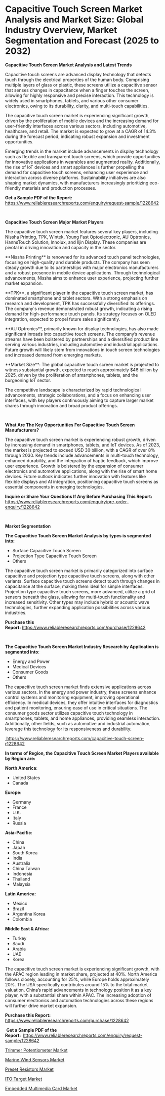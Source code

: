 <p><h1>Capacitive Touch Screen Market Analysis and Market Size: Global Industry Overview, Market Segmentation and Forecast (2025 to 2032)</h1></p><p><strong>Capacitive Touch Screen Market Analysis and Latest Trends</strong></p>
<p><p>Capacitive touch screens are advanced display technology that detects touch through the electrical properties of the human body. Comprising multiple layers of glass or plastic, these screens utilize a capacitive sensor that senses changes in capacitance when a finger touches the screen, allowing for highly responsive and precise interaction. This technology is widely used in smartphones, tablets, and various other consumer electronics, owing to its durability, clarity, and multi-touch capabilities.</p><p>The capacitive touch screen market is experiencing significant growth, driven by the proliferation of mobile devices and the increasing demand for user-friendly interfaces across various sectors, including automotive, healthcare, and retail. The market is expected to grow at a CAGR of 14.3% during the forecast period, indicating robust expansion and investment opportunities.</p><p>Emerging trends in the market include advancements in display technology such as flexible and transparent touch screens, which provide opportunities for innovative applications in wearables and augmented reality. Additionally, the rise of IoT devices and smart appliances is further propelling the demand for capacitive touch screens, enhancing user experience and interaction across diverse platforms. Sustainability initiatives are also shaping market dynamics, with manufacturers increasingly prioritizing eco-friendly materials and production processes.</p></p>
<p><strong>Get a Sample PDF of the Report:&nbsp;</strong> <a href="https://www.reliableresearchreports.com/enquiry/request-sample/1228642?utm_campaign=34&utm_medium=2&utm_source=Github&utm_content=ia&utm_term=10022025&utm_id=capacitive-touch-screen">https://www.reliableresearchreports.com/enquiry/request-sample/1228642</a></p>
<p>&nbsp;</p>
<p><strong>Capacitive Touch Screen Major Market Players</strong></p>
<p><p>The capacitive touch screen market features several key players, including Nissha Printing, TPK, Wintek, Young Fast Optoelectronic, AU Optronics, HannsTouch Solution, Innolux, and Iljin Display. These companies are pivotal in driving innovation and capacity in the sector.</p><p>**Nissha Printing** is renowned for its advanced touch panel technologies, focusing on high-quality and durable products. The company has seen steady growth due to its partnerships with major electronics manufacturers and a robust presence in mobile device applications. Through technological advancements, Nissha aims to enhance user experience, projecting further market expansion.</p><p>**TPK**, a significant player in the capacitive touch screen market, has dominated smartphone and tablet sectors. With a strong emphasis on research and development, TPK has successfully diversified its offerings. The company's revenue demonstrated robust growth, indicating a rising demand for high-performance touch panels. Its strategy focuses on OLED integration, expected to propel future sales significantly.</p><p>**AU Optronics**, primarily known for display technologies, has also made significant inroads into capacitive touch screens. The company’s revenue streams have been bolstered by partnerships and a diversified product line serving various industries, including automotive and industrial applications. Future growth will likely stem from innovations in touch screen technologies and increased demand from emerging markets.</p><p>**Market Size**: The global capacitive touch screen market is projected to witness substantial growth, expected to reach approximately $46 billion by 2025, driven by the proliferation of smartphones, tablets, and the burgeoning IoT sector.</p><p>The competitive landscape is characterized by rapid technological advancements, strategic collaborations, and a focus on enhancing user interfaces, with key players continuously aiming to capture larger market shares through innovation and broad product offerings.</p></p>
<p>&nbsp;</p>
<p><strong>What Are The Key Opportunities For Capacitive Touch Screen Manufacturers?</strong></p>
<p><p>The capacitive touch screen market is experiencing robust growth, driven by increasing demand in smartphones, tablets, and IoT devices. As of 2023, the market is projected to exceed USD 30 billion, with a CAGR of over 8% through 2030. Key trends include advancements in multi-touch technology, enhanced durability, and the integration of haptic feedback, which improve user experience. Growth is bolstered by the expansion of consumer electronics and automotive applications, along with the rise of smart home devices. Future outlook indicates further innovation with features like flexible displays and AI integration, positioning capacitive touch screens as essential components in emerging technologies.</p></p>
<p><strong>Inquire or Share Your Questions If Any Before Purchasing This Report:</strong> <a href="https://www.reliableresearchreports.com/enquiry/pre-order-enquiry/1228642?utm_campaign=34&utm_medium=2&utm_source=Github&utm_content=ia&utm_term=10022025&utm_id=capacitive-touch-screen">https://www.reliableresearchreports.com/enquiry/pre-order-enquiry/1228642</a></p>
<p>&nbsp;</p>
<p><strong>Market Segmentation</strong></p>
<p><strong>The Capacitive Touch Screen Market Analysis by types is segmented into:</strong></p>
<p><ul><li>Surface Capacitive Touch Screen</li><li>Projection Type Capacitive Touch Screen</li><li>Others</li></ul></p>
<p><p>The capacitive touch screen market is primarily categorized into surface capacitive and projection type capacitive touch screens, along with other variants. Surface capacitive touch screens detect touch through changes in capacitance at the surface, making them ideal for simple interfaces. Projection type capacitive touch screens, more advanced, utilize a grid of sensors beneath the glass, allowing for multi-touch functionality and increased sensitivity. Other types may include hybrid or acoustic wave technologies, further expanding application possibilities across various industries.</p></p>
<p><strong>Purchase this Report:&nbsp;</strong><a href="https://www.reliableresearchreports.com/purchase/1228642?utm_campaign=34&utm_medium=2&utm_source=Github&utm_content=ia&utm_term=10022025&utm_id=capacitive-touch-screen">https://www.reliableresearchreports.com/purchase/1228642</a></p>
<p>&nbsp;</p>
<p><strong>The Capacitive Touch Screen Market Industry Research by Application is segmented into:</strong></p>
<p><ul><li>Energy and Power</li><li>Medical Devices</li><li>Consumer Goods</li><li>Others</li></ul></p>
<p><p>The capacitive touch screen market finds extensive applications across various sectors. In the energy and power industry, these screens enhance control systems and monitoring equipment, improving operational efficiency. In medical devices, they offer intuitive interfaces for diagnostics and patient monitoring, ensuring ease of use in critical situations. The consumer goods sector utilizes capacitive touch technology in smartphones, tablets, and home appliances, providing seamless interaction. Additionally, other fields, such as automotive and industrial automation, leverage this technology for its responsiveness and durability.</p></p>
<p><a href="https://www.reliableresearchreports.com/capacitive-touch-screen-r1228642?utm_campaign=34&utm_medium=2&utm_source=Github&utm_content=ia&utm_term=10022025&utm_id=capacitive-touch-screen">&nbsp;https://www.reliableresearchreports.com/capacitive-touch-screen-r1228642</a></p>
<p><strong>In terms of Region, the Capacitive Touch Screen Market Players available by Region are:</strong></p>
<p>
    <p> <strong> North America: </strong>
        <ul>
            <li>United States</li>
            <li>Canada</li>
        </ul>
        </p> 
    <p> <strong> Europe: </strong>
        <ul>
            <li>Germany</li>
            <li>France</li>
            <li>U.K.</li>
            <li>Italy</li>
            <li>Russia</li>
        </ul>
        </p> 
    <p> <strong> Asia-Pacific: </strong>
        <ul>
            <li>China</li>
            <li>Japan</li>
            <li>South Korea</li>
            <li>India</li>
            <li>Australia</li>
            <li>China Taiwan</li>
            <li>Indonesia</li>
            <li>Thailand</li>
            <li>Malaysia</li>
        </ul>
        </p> 
    <p> <strong> Latin America: </strong>
        <ul>
            <li>Mexico</li>
            <li>Brazil</li>
            <li>Argentina Korea</li>
            <li>Colombia</li>
        </ul>
        </p> 
    <p> <strong> Middle East & Africa: </strong>
        <ul>
            <li>Turkey</li>
            <li>Saudi</li>
            <li>Arabia</li>
            <li>UAE</li>
            <li>Korea</li>
        </ul>
    </p>
    </p>
<p><p>The capacitive touch screen market is experiencing significant growth, with the APAC region leading in market share, projected at 40%. North America follows closely, accounting for 25%, while Europe holds approximately 20%. The USA specifically contributes around 15% to the total market valuation. China’s rapid advancements in technology position it as a key player, with a substantial share within APAC. The increasing adoption of consumer electronics and automation technologies across these regions will further drive market expansion.</p></p>
<p><strong>Purchase this Report: </strong><a href="https://www.reliableresearchreports.com/purchase/1228642?utm_campaign=34&utm_medium=2&utm_source=Github&utm_content=ia&utm_term=10022025&utm_id=capacitive-touch-screen">https://www.reliableresearchreports.com/purchase/1228642</a></p>
<p>&nbsp;<strong>Get a Sample PDF of the Report:&nbsp;&nbsp;</strong><a href="https://www.reliableresearchreports.com/enquiry/request-sample/1228642?utm_campaign=34&utm_medium=2&utm_source=Github&utm_content=ia&utm_term=10022025&utm_id=capacitive-touch-screen">https://www.reliableresearchreports.com/enquiry/request-sample/1228642</a></p>
<p><strong></strong></p>
<p><p><a href="https://github.com/phumlaaijem/Market-Research-Report-List-1/blob/main/trimmer-potentiometer-market.md?utm_campaign=34&utm_medium=2&utm_source=Github&utm_content=ia&utm_term=10022025&utm_id=capacitive-touch-screen">Trimmer Potentiometer Market</a></p><p><a href="https://github.com/alasmyayock/Market-Research-Report-List-1/blob/main/marine-wind-sensors-market.md?utm_campaign=34&utm_medium=2&utm_source=Github&utm_content=ia&utm_term=10022025&utm_id=capacitive-touch-screen">Marine Wind Sensors Market</a></p><p><a href="https://github.com/memorirummy/Market-Research-Report-List-1/blob/main/preset-resistors-market.md?utm_campaign=34&utm_medium=2&utm_source=Github&utm_content=ia&utm_term=10022025&utm_id=capacitive-touch-screen">Preset Resistors Market</a></p><p><a href="https://github.com/aksayvoogdt/Market-Research-Report-List-1/blob/main/ito-target-market.md?utm_campaign=34&utm_medium=2&utm_source=Github&utm_content=ia&utm_term=10022025&utm_id=capacitive-touch-screen">ITO Target Market</a></p><p><a href="https://github.com/eusoffyhanty/Market-Research-Report-List-1/blob/main/embedded-multimedia-card-market.md?utm_campaign=34&utm_medium=2&utm_source=Github&utm_content=ia&utm_term=10022025&utm_id=capacitive-touch-screen">Embedded Multimedia Card Market</a></p></p>